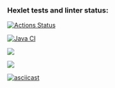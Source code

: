 ### Hexlet tests and linter status:
[![Actions Status](https://github.com/Sanapol/java-project-71/actions/workflows/hexlet-check.yml/badge.svg)](https://github.com/Sanapol/java-project-71/actions)

[![Java CI](https://github.com/Sanapol/java-project-71/actions/workflows/main.yml/badge.svg)](https://github.com/Sanapol/java-project-71/actions/workflows/main.yml)

<a href="https://codeclimate.com/github/Sanapol/java-project-71/maintainability"><img src="https://api.codeclimate.com/v1/badges/ebd7f0264931ca6384c8/maintainability" /></a>

<a href="https://codeclimate.com/github/Sanapol/java-project-71/test_coverage"><img src="https://api.codeclimate.com/v1/badges/ebd7f0264931ca6384c8/test_coverage" /></a>

[![asciicast](https://asciinema.org/a/uSOj4SntpzJeRulbecPIJ1Sgn.svg)](https://asciinema.org/a/uSOj4SntpzJeRulbecPIJ1Sgn)
